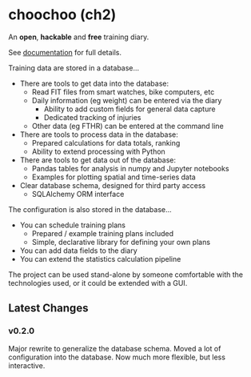 
# choochoo (ch2)

An **open**, **hackable** and **free** training diary.

See [documentation](https://andrewcooke.github.io/choochoo/) for full
details.

Training data are stored in a database...

* There are tools to get data into the database:
  * Read FIT files from smart watches, bike computers, etc
  * Daily information (eg weight) can be entered via the diary
    * Ability to add custom fields for general data capture
    * Dedicated tracking of injuries
  * Other data (eg FTHR) can be entered at the command line
* There are tools to process data in the database:
  * Prepared calculations for data totals, ranking
  * Ability to extend processing with Python
* There are tools to get data out of the database:
  * Pandas tables for analysis in numpy and Jupyter notebooks
  * Examples for plotting spatial and time-series data
* Clear database schema, designed for third party access
  * SQLAlchemy ORM interface

The configuration is also stored in the database...

* You can schedule training plans
  * Prepared / example training plans included
  * Simple, declarative library for defining your own plans
* You can add data fields to the diary
* You can extend the statistics calculation pipeline

The project can be used stand-alone by someone comfortable with the
technologies used, or it could be extended with a GUI.

## Latest Changes

### v0.2.0

Major rewrite to generalize the database schema.  Moved a lot of
configuration into the database.  Now much more flexible, but less
interactive.

